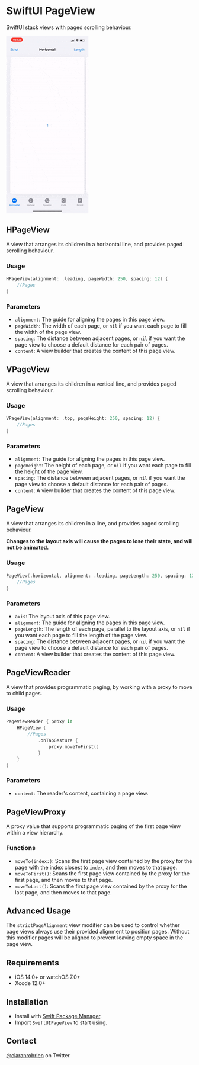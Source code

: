 # SwiftUI PageView

SwiftUI stack views with paged scrolling behaviour.

![Demo](./Resources/Demo.gif "Demo")

## HPageView
A view that arranges its children in a horizontal line, and provides paged scrolling behaviour.

### Usage
```swift
HPageView(alignment: .leading, pageWidth: 250, spacing: 12) {
    //Pages
}
```

### Parameters
* `alignment`: The guide for aligning the pages in this page view.
* `pageWidth`: The width of each page, or `nil` if you want each page to fill the width of the page view.
* `spacing`: The distance between adjacent pages, or `nil` if you want the page view to choose a default distance for each pair of pages.
* `content`: A view builder that creates the content of this page view.

## VPageView
A view that arranges its children in a vertical line, and provides paged scrolling behaviour.

### Usage
```swift
VPageView(alignment: .top, pageHeight: 250, spacing: 12) {
    //Pages
}
```

### Parameters
* `alignment`: The guide for aligning the pages in this page view.
* `pageHeight`: The height of each page, or `nil` if you want each page to fill the height of the page view.
* `spacing`: The distance between adjacent pages, or `nil` if you want the page view to choose a default distance for each pair of pages.
* `content`: A view builder that creates the content of this page view.

## PageView
A view that arranges its children in a line, and provides paged scrolling behaviour.

**Changes to the layout axis will cause the pages to lose their state, and will not be animated.**

### Usage
```swift
PageView(.horizontal, alignment: .leading, pageLength: 250, spacing: 12) {
    //Pages
}
```

### Parameters
* `axis`: The layout axis of this page view.
* `alignment`: The guide for aligning the pages in this page view.
* `pageLength`: The length of each page, parallel to the layout axis, or `nil` if you want each page to fill the length of the page view.
* `spacing`: The distance between adjacent pages, or `nil` if you want the page view to choose a default distance for each pair of pages.
* `content`: A view builder that creates the content of this page view.

## PageViewReader
A view that provides programmatic paging, by working with a proxy to move to child pages.

### Usage
```swift
PageViewReader { proxy in
    HPageView {
        //Pages
            .onTapGesture {
                proxy.moveToFirst()
            }
    }
}
```

### Parameters
* `content`: The reader's content, containing a page view.

## PageViewProxy
A proxy value that supports programmatic paging of the first page view within a view hierarchy.

### Functions
* `moveTo(index:)`: Scans the first page view contained by the proxy for the page with the index closest to `index`, and then moves to that page.
* `moveToFirst()`: Scans the first page view contained by the proxy for the first page, and then moves to that page.
* `moveToLast()`: Scans the first page view contained by the proxy for the last page, and then moves to that page.

## Advanced Usage
The `strictPageAlignment` view modifier can be used to control whether page views always use their provided alignment to position pages. Without this modifier pages will be aligned to prevent leaving empty space in the page view.

## Requirements

* iOS 14.0+ or watchOS 7.0+
* Xcode 12.0+

## Installation

* Install with [Swift Package Manager](https://developer.apple.com/documentation/xcode/adding_package_dependencies_to_your_app).
* Import `SwiftUIPageView` to start using.

## Contact

[@ciaranrobrien](https://twitter.com/ciaranrobrien) on Twitter.
